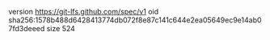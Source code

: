 version https://git-lfs.github.com/spec/v1
oid sha256:1578b488d6428413774db072f8e87c141c644e2ea05649ec9e14ab07fd3deeed
size 524
